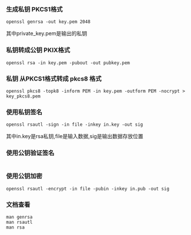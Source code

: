 ### 生成私钥 PKCS1格式
```
openssl genrsa -out key.pem 2048
```
其中private_key.pem是输出的私钥

### 私钥转成公钥 PKIX格式
```
openssl rsa -in key.pem -pubout -out pubkey.pem
```

### 私钥 从PKCS1格式转成 pkcs8 格式
```
openssl pkcs8 -topk8 -inform PEM -in key.pem -outform PEM -nocrypt > key_pkcs8.pem
```



### 使用私钥签名
```
openssl rsautl -sign -in file -inkey in.key -out sig
```
其中in.key是rsa私钥,file是输入数据,sig是输出数据存放位置

### 使用公钥验证签名
```
```

### 使用公钥加密
```
openssl rsautl -encrypt -in file -pubin -inkey in.pub -out sig
```

### 文档查看
```
man genrsa
man rsautl
man rsa
```